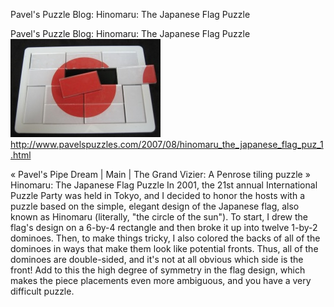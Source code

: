 Pavel's Puzzle Blog: Hinomaru: The Japanese Flag Puzzle

Pavel's Puzzle Blog: Hinomaru: The Japanese Flag Puzzle
![](../_resources/3c9eb11c73d75b3e83b093e9f87dee43.png)
http://www.pavelspuzzles.com/2007/08/hinomaru_the_japanese_flag_puz_1.html

« Pavel's Pipe Dream | Main | The Grand Vizier: A Penrose tiling puzzle » Hinomaru: The Japanese Flag Puzzle In 2001, the 21st annual International Puzzle Party was held in Tokyo, and I decided to honor the hosts with a puzzle based on the simple, elegant design of the Japanese flag, also known as Hinomaru (literally, "the circle of the sun"). To start, I drew the flag's design on a 6-by-4 rectangle and then broke it up into twelve 1-by-2 dominoes. Then, to make things tricky, I also colored the backs of all of the dominoes in ways that make them look like potential fronts. Thus, all of the dominoes are double-sided, and it's not at all obvious which side is the front! Add to this the high degree of symmetry in the flag design, which makes the piece placements even more ambiguous, and you have a very difficult puzzle.